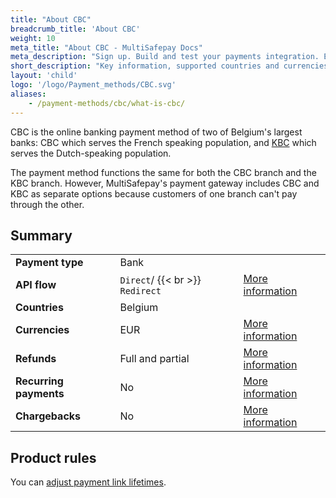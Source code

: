 ```yaml
---
title: "About CBC"
breadcrumb_title: 'About CBC'
weight: 10
meta_title: "About CBC - MultiSafepay Docs"
meta_description: "Sign up. Build and test your payments integration. Explore our products and services. Use our API Reference, SDKs, and wrappers. Get support."
short_description: "Key information, supported countries and currencies, product rules"
layout: 'child'
logo: '/logo/Payment_methods/CBC.svg'
aliases: 
    - /payment-methods/cbc/what-is-cbc/
---
```


CBC is the online banking payment method of two of Belgium's largest banks: CBC which serves the French speaking population, and [KBC](/payments/methods/banks/kbc/) which serves the Dutch-speaking population.

The payment method functions the same for both the CBC branch and the KBC branch. However, MultiSafepay's payment gateway includes CBC and KBC as separate options because customers of one branch can't pay through the other.

## Summary

|   |   |   |
|---|---|---|
| **Payment type**   | Bank  | |
| **API flow**  | `Direct`/ {{< br >}} `Redirect` | [More information](/developer/api/difference-between-direct-and-redirect) |
| **Countries**  | Belgium  | |
| **Currencies**  | EUR | [More information](/faq/general/supported-currencies) | 
| **Refunds**  | Full and partial  | [More information](/payments/methods/banks/cbc/user-guide/processing-refunds) | 
| **Recurring payments**  | No | [More information](/payments/about/recurring-payments/)  |
| **Chargebacks**  | No | [More information](/faq/chargebacks)  |

## Product rules

You can [adjust payment link lifetimes](/developer/api/adjusting-payment-link-lifetimes/).

